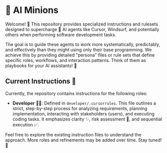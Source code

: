 # 🤖 AI Minions

Welcome! 👋 This repository provides specialized instructions and rulesets designed to supercharge 🚀 AI agents like Cursor, Windsurf, and potentially others when performing software development tasks.

The goal is to guide these agents to work more systematically, predictably, and effectively than they might using only their base programming. We achieve this by providing detailed "persona" files or rule sets that define specific roles, workflows, and interaction patterns. Think of them as playbooks for your AI assistants! 🧠

## Current Instructions 📜

Currently, the repository contains instructions for the following roles:

*   **Developer** 🧑‍💻: Defined in `developer/.cursorrules`. This file outlines a strict, step-by-step process for analyzing requirements, planning implementation, interacting with stakeholders (users), and executing coding tasks. It emphasizes clarity ✨, risk assessment 🧐, and sequential execution ✅.

Feel free to explore the existing instruction files to understand the approach. More roles and refinements may be added over time. Stay tuned! 👀 